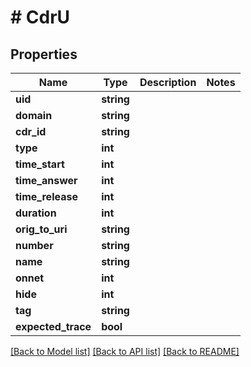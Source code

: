 # # CdrU

## Properties

Name | Type | Description | Notes
------------ | ------------- | ------------- | -------------
**uid** | **string** |  |
**domain** | **string** |  |
**cdr_id** | **string** |  |
**type** | **int** |  |
**time_start** | **int** |  |
**time_answer** | **int** |  |
**time_release** | **int** |  |
**duration** | **int** |  |
**orig_to_uri** | **string** |  |
**number** | **string** |  |
**name** | **string** |  |
**onnet** | **int** |  |
**hide** | **int** |  |
**tag** | **string** |  |
**expected_trace** | **bool** |  |

[[Back to Model list]](../../README.md#models) [[Back to API list]](../../README.md#endpoints) [[Back to README]](../../README.md)
